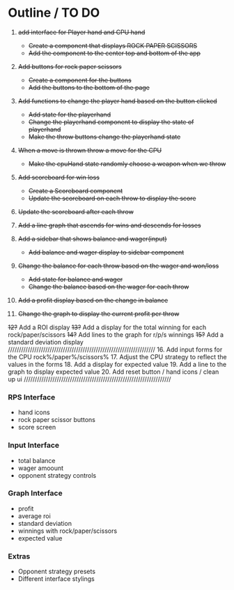 # Outline / TO DO
1.  ~~add interface for Player hand and CPU hand~~
    * ~~Create a component that displays ROCK PAPER SCISSORS~~
    * ~~Add the component to the center top and bottom of the app~~

2.  ~~Add buttons for rock paper scissors~~
    * ~~Create a component for the buttons~~
    * ~~Add the buttons to the bottom of the page~~

3.  ~~Add functions to change the player hand based on the button clicked~~
    * ~~Add state for the playerhand~~
    * ~~Change the playerhand component to display the state of playerhand~~
    * ~~Make the throw buttons change the playerhand state~~

4.  ~~When a move is thrown throw a move for the CPU~~
    * ~~Make the cpuHand state randomly choose a weapon when we throw~~
5.  ~~Add scoreboard for win loss~~
    * ~~Create a Scoreboard component~~
    * ~~Update the scoreboard on each throw to display the score~~

6.  ~~Update the scoreboard after each throw~~

7.  ~~Add a line graph that ascends for wins and descends for losses~~


8.  ~~Add a sidebar that shows balance and wager(input)~~
    * ~~Add balance and wager display to sidebar component~~

9.  ~~Change the balance for each throw based on the wager and won/loss~~
    * ~~Add state for balance and wager~~
    * ~~Change the balance based on the wager for each throw~~

10. ~~Add a profit display based on the change in balance~~

11. ~~Change the graph to display the current profit per throw~~

~~12?~~ Add a ROI display
~~13?~~ Add a display for the total winning for each rock/paper/scissors
~~14?~~ Add lines to the graph for r/p/s winnings
~~15?~~ Add a standard deviation display
///////////////////////////////////////////////////////////////////
16. Add input forms for the CPU rock%/paper%/scissors%
17. Adjust the CPU strategy to reflect the values in the forms
18. Add a display for expected value
19. Add a line to the graph to display expected value
20. Add reset button / hand icons / clean up ui
///////////////////////////////////////////////////////////////////



### RPS Interface
* hand icons
* rock paper scissor buttons
* score screen

### Input Interface
* total balance
* wager amoount
* opponent strategy controls

### Graph Interface
* profit
* average roi
* standard deviation
* winnings with rock/paper/scissors
* expected value

### Extras
* Opponent strategy presets
* Different interface stylings
